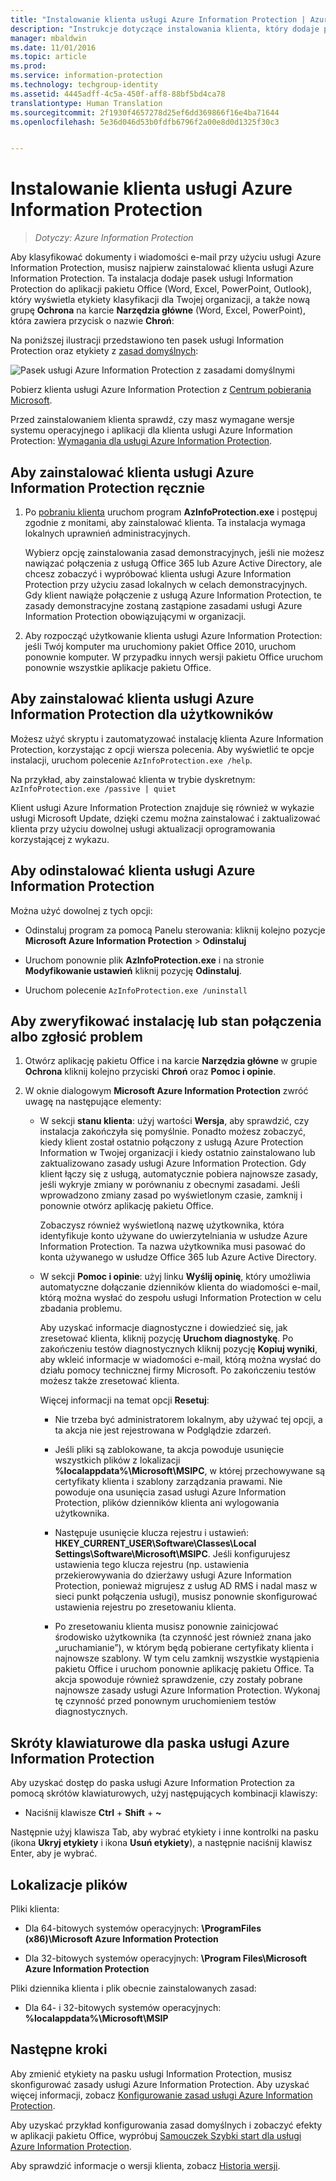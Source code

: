 ```yaml
---
title: "Instalowanie klienta usługi Azure Information Protection | Azure Information Protection"
description: "Instrukcje dotyczące instalowania klienta, który dodaje pasek usługi Information Protection do aplikacji pakietu Office, dzięki czemu można wybrać etykiety klasyfikacji dla dokumentów i wiadomości e-mail."
manager: mbaldwin
ms.date: 11/01/2016
ms.topic: article
ms.prod: 
ms.service: information-protection
ms.technology: techgroup-identity
ms.assetid: 4445adff-4c5a-450f-aff8-88bf5bd4ca78
translationtype: Human Translation
ms.sourcegitcommit: 2f1930f4657278d25ef6dd369866f16e4ba71644
ms.openlocfilehash: 5e36d046d53b0fdfb6796f2a00e8d0d1325f30c3


---
```


# <a name="installing-the-azure-information-protection-client"></a>Instalowanie klienta usługi Azure Information Protection

>*Dotyczy: Azure Information Protection*

Aby klasyfikować dokumenty i wiadomości e-mail przy użyciu usługi Azure Information Protection, musisz najpierw zainstalować klienta usługi Azure Information Protection. Ta instalacja dodaje pasek usługi Information Protection do aplikacji pakietu Office (Word, Excel, PowerPoint, Outlook), który wyświetla etykiety klasyfikacji dla Twojej organizacji, a także nową grupę **Ochrona** na karcie **Narzędzia główne** (Word, Excel, PowerPoint), która zawiera przycisk o nazwie **Chroń**:

Na poniższej ilustracji przedstawiono ten pasek usługi Information Protection oraz etykiety z [zasad domyślnych](../deploy-use/configure-policy-default.md):

![Pasek usługi Azure Information Protection z zasadami domyślnymi](../media/info-protect-bar-default.png)

Pobierz klienta usługi Azure Information Protection z [Centrum pobierania Microsoft](https://www.microsoft.com/en-us/download/details.aspx?id=53018).

Przed zainstalowaniem klienta sprawdź, czy masz wymagane wersje systemu operacyjnego i aplikacji dla klienta usługi Azure Information Protection: [Wymagania dla usługi Azure Information Protection](../get-started/requirements-azure-rms.md).


## <a name="to-install-the-azure-information-protection-client-manually"></a>Aby zainstalować klienta usługi Azure Information Protection ręcznie

1. Po [pobraniu klienta](https://www.microsoft.com/en-us/download/details.aspx?id=53018) uruchom program **AzInfoProtection.exe** i postępuj zgodnie z monitami, aby zainstalować klienta. Ta instalacja wymaga lokalnych uprawnień administracyjnych.

    Wybierz opcję zainstalowania zasad demonstracyjnych, jeśli nie możesz nawiązać połączenia z usługą Office 365 lub Azure Active Directory, ale chcesz zobaczyć i wypróbować klienta usługi Azure Information Protection przy użyciu zasad lokalnych w celach demonstracyjnych. Gdy klient nawiąże połączenie z usługą Azure Information Protection, te zasady demonstracyjne zostaną zastąpione zasadami usługi Azure Information Protection obowiązującymi w organizacji. 

2. Aby rozpocząć użytkowanie klienta usługi Azure Information Protection: jeśli Twój komputer ma uruchomiony pakiet Office 2010, uruchom ponownie komputer. W przypadku innych wersji pakietu Office uruchom ponownie wszystkie aplikacje pakietu Office.

## <a name="to-install-the-azure-information-protection-client-for-users"></a>Aby zainstalować klienta usługi Azure Information Protection dla użytkowników

Możesz użyć skryptu i zautomatyzować instalację klienta Azure Information Protection, korzystając z opcji wiersza polecenia. Aby wyświetlić te opcje instalacji, uruchom polecenie `AzInfoProtection.exe /help`.

Na przykład, aby zainstalować klienta w trybie dyskretnym: `AzInfoProtection.exe /passive | quiet`

Klient usługi Azure Information Protection znajduje się również w wykazie usługi Microsoft Update, dzięki czemu można zainstalować i zaktualizować klienta przy użyciu dowolnej usługi aktualizacji oprogramowania korzystającej z wykazu.

## <a name="to-uninstall-the-azure-information-protection-client"></a>Aby odinstalować klienta usługi Azure Information Protection

Można użyć dowolnej z tych opcji:

- Odinstaluj program za pomocą Panelu sterowania: kliknij kolejno pozycje **Microsoft Azure Information Protection** > **Odinstaluj**

- Uruchom ponownie plik **AzInfoProtection.exe** i na stronie **Modyfikowanie ustawień** kliknij pozycję **Odinstaluj**. 

- Uruchom polecenie `AzInfoProtection.exe /uninstall`


## <a name="to-verify-installation-connection-status-or-report-a-problem"></a>Aby zweryfikować instalację lub stan połączenia albo zgłosić problem

1. Otwórz aplikację pakietu Office i na karcie **Narzędzia główne** w grupie **Ochrona** kliknij kolejno przyciski **Chroń** oraz **Pomoc i opinie**.

2. W oknie dialogowym **Microsoft Azure Information Protection** zwróć uwagę na następujące elementy:

    - W sekcji **stanu klienta**: użyj wartości **Wersja**, aby sprawdzić, czy instalacja zakończyła się pomyślnie. Ponadto możesz zobaczyć, kiedy klient został ostatnio połączony z usługą Azure Protection Information w Twojej organizacji i kiedy ostatnio zainstalowano lub zaktualizowano zasady usługi Azure Information Protection. Gdy klient łączy się z usługą, automatycznie pobiera najnowsze zasady, jeśli wykryje zmiany w porównaniu z obecnymi zasadami. Jeśli wprowadzono zmiany zasad po wyświetlonym czasie, zamknij i ponownie otwórz aplikację pakietu Office.
    
        Zobaczysz również wyświetloną nazwę użytkownika, która identyfikuje konto używane do uwierzytelniania w usłudze Azure Information Protection. Ta nazwa użytkownika musi pasować do konta używanego w usłudze Office 365 lub Azure Active Directory.

    - W sekcji **Pomoc i opinie**: użyj linku **Wyślij opinię**, który umożliwia automatyczne dołączanie dzienników klienta do wiadomości e-mail, którą można wysłać do zespołu usługi Information Protection w celu zbadania problemu. 
    
        Aby uzyskać informacje diagnostyczne i dowiedzieć się, jak zresetować klienta, kliknij pozycję **Uruchom diagnostykę**. Po zakończeniu testów diagnostycznych kliknij pozycję **Kopiuj wyniki**, aby wkleić informacje w wiadomości e-mail, którą można wysłać do działu pomocy technicznej firmy Microsoft. Po zakończeniu testów możesz także zresetować klienta.
        
        Więcej informacji na temat opcji **Resetuj**:
        
        - Nie trzeba być administratorem lokalnym, aby używać tej opcji, a ta akcja nie jest rejestrowana w Podglądzie zdarzeń. 
        
        - Jeśli pliki są zablokowane, ta akcja powoduje usunięcie wszystkich plików z lokalizacji **%localappdata%\Microsoft\MSIPC**, w której przechowywane są certyfikaty klienta i szablony zarządzania prawami. Nie powoduje ona usunięcia zasad usługi Azure Information Protection, plików dzienników klienta ani wylogowania użytkownika.
        
        - Następuje usunięcie klucza rejestru i ustawień: **HKEY_CURRENT_USER\Software\Classes\Local Settings\Software\Microsoft\MSIPC**. Jeśli konfigurujesz ustawienia tego klucza rejestru (np. ustawienia przekierowywania do dzierżawy usługi Azure Information Protection, ponieważ migrujesz z usług AD RMS i nadal masz w sieci punkt połączenia usługi), musisz ponownie skonfigurować ustawienia rejestru po zresetowaniu klienta.
        
        - Po zresetowaniu klienta musisz ponownie zainicjować środowisko użytkownika (ta czynność jest również znana jako „uruchamianie”), w którym będą pobierane certyfikaty klienta i najnowsze szablony. W tym celu zamknij wszystkie wystąpienia pakietu Office i uruchom ponownie aplikację pakietu Office. Ta akcja spowoduje również sprawdzenie, czy zostały pobrane najnowsze zasady usługi Azure Information Protection. Wykonaj tę czynność przed ponownym uruchomieniem testów diagnostycznych.

## <a name="keyboard-shortcuts-for-the-azure-information-protection-bar"></a>Skróty klawiaturowe dla paska usługi Azure Information Protection

Aby uzyskać dostęp do paska usługi Azure Information Protection za pomocą skrótów klawiaturowych, użyj następujących kombinacji klawiszy:

- Naciśnij klawisze **Ctrl** + **Shift** + **~** 

Następnie użyj klawisza Tab, aby wybrać etykiety i inne kontrolki na pasku (ikona **Ukryj etykiety** i ikona **Usuń etykiety**), a następnie naciśnij klawisz Enter, aby je wybrać.


## <a name="file-locations"></a>Lokalizacje plików

Pliki klienta:   

- Dla 64-bitowych systemów operacyjnych: **\ProgramFiles (x86)\Microsoft Azure Information Protection**

- Dla 32-bitowych systemów operacyjnych: **\Program Files\Microsoft Azure Information Protection**

Pliki dziennika klienta i plik obecnie zainstalowanych zasad:

- Dla 64- i 32-bitowych systemów operacyjnych: **%localappdata%\Microsoft\MSIP**


## <a name="next-steps"></a>Następne kroki

Aby zmienić etykiety na pasku usługi Information Protection, musisz skonfigurować zasady usługi Azure Information Protection. Aby uzyskać więcej informacji, zobacz [Konfigurowanie zasad usługi Azure Information Protection](../deploy-use/configure-policy.md).

Aby uzyskać przykład konfigurowania zasad domyślnych i zobaczyć efekty w aplikacji pakietu Office, wypróbuj [Samouczek Szybki start dla usługi Azure Information Protection](../get-started/infoprotect-quick-start-tutorial.md).

Aby sprawdzić informacje o wersji klienta, zobacz [Historia wersji](client-version-release-history.md).



<!--HONumber=Nov16_HO1-->


